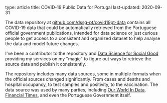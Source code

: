 type: article
title: COVID-19 Public Data for Portugal
last-updated: 2020-09-31

The data repository at [github.com/dssg-pt/covid19pt-data](https://github.com/dssg-pt/covid19pt-data) contains all COVID-19 data that could be automatically retrieved from the Portuguese official government publications, intended for data science or just curious people to get access to a consistent and organized dataset to help analyse the data and model future changes.

I've been a contributor to the repository and [Data Science for Social Good](https://www.dssg.pt) providing my services on my "magic" to figure out ways to retrieve the source data and publish it consistently.

The repository includes many data sources, some in multiple formats when the official sources changed significantly. From cases and deaths and hospital occupancy, to test samples and positivity, to the vaccination.
The data source was used by many parties, including [Our World In Data](https://ourworldindata.org/explorers/coronavirus-data-explorer?zoomToSelection=true&time=2021-04-26..latest&facet=none&country=~PRT&pickerSort=asc&pickerMetric=location&Metric=Vaccine+doses&Interval=Cumulative&Relative+to+Population=true&Color+by+test+positivity=false), [Financial Times](https://ig.ft.com/coronavirus-chart/?areas=prt&areasRegional=usny&areasRegional=usnm&areasRegional=uspr&areasRegional=usaz&areasRegional=usfl&areasRegional=usnd&cumulative=0&logScale=0&per100K=1&startDate=2022-01-01&values=deaths), and even the Portuguese Government itself.

